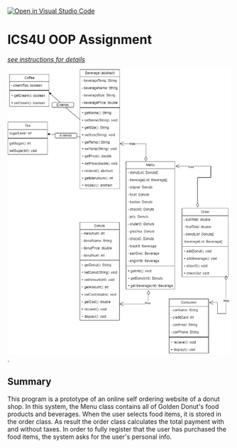 [![Open in Visual Studio Code](https://classroom.github.com/assets/open-in-vscode-c66648af7eb3fe8bc4f294546bfd86ef473780cde1dea487d3c4ff354943c9ae.svg)](https://classroom.github.com/online_ide?assignment_repo_id=9234707&assignment_repo_type=AssignmentRepo)
# ICS4U OOP Assignment

[*see instructions for details*](Instructions.md)

![text](ClassDiagram.png "Text to show on mouseover") .

## Summary
This program is a prototype of an online self ordering website of a donut shop. In this system, the Menu class contains all of Golden Donut's food products and beverages. When the user selects food items, it is stored in the order class. As result the order class calculates the total payment with and without taxes. In order to fully register that the user has purchased the food items, the system asks for the user's personal info.  

